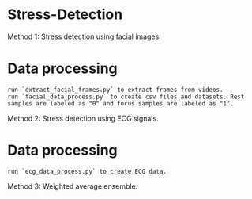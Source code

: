 
# Stress-Detection
  Method 1: Stress detection using facial images
  # Data processing
	run `extract_facial_frames.py` to extract frames from videos.
	run `facial_data_process.py` to create csv files and datasets. Rest samples are labeled as "0" and focus samples are labeled as "1".
  Method 2: Stress detection using ECG signals.
  # Data processing
  	run `ecg_data_process.py` to create ECG data.
  Method 3: Weighted average ensemble.
  
